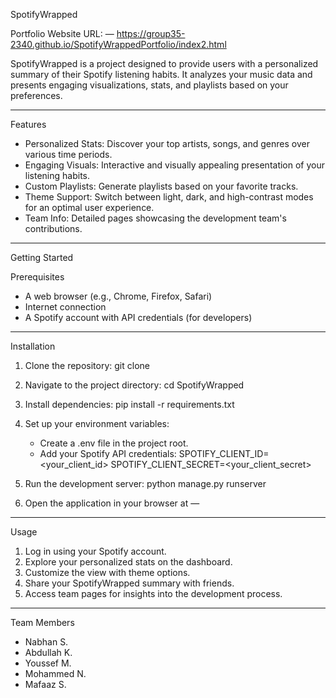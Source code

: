 
SpotifyWrapped

Portfolio Website URL: — https://group35-2340.github.io/SpotifyWrappedPortfolio/index2.html

SpotifyWrapped is a project designed to provide users with a personalized summary of their Spotify listening habits. It analyzes your music data and presents engaging visualizations, stats, and playlists based on your preferences.

---

Features

- Personalized Stats: Discover your top artists, songs, and genres over various time periods.
- Engaging Visuals: Interactive and visually appealing presentation of your listening habits.
- Custom Playlists: Generate playlists based on your favorite tracks.
- Theme Support: Switch between light, dark, and high-contrast modes for an optimal user experience.
- Team Info: Detailed pages showcasing the development team's contributions.

---

Getting Started

Prerequisites
- A web browser (e.g., Chrome, Firefox, Safari)
- Internet connection
- A Spotify account with API credentials (for developers)

---

Installation

1. Clone the repository:
   git clone <repository-url>

2. Navigate to the project directory:
   cd SpotifyWrapped

3. Install dependencies:
   pip install -r requirements.txt

4. Set up your environment variables:
   - Create a .env file in the project root.
   - Add your Spotify API credentials:
     SPOTIFY_CLIENT_ID=<your_client_id>
     SPOTIFY_CLIENT_SECRET=<your_client_secret>

5. Run the development server:
   python manage.py runserver

6. Open the application in your browser at —

---

Usage

1. Log in using your Spotify account.
2. Explore your personalized stats on the dashboard.
3. Customize the view with theme options.
4. Share your SpotifyWrapped summary with friends.
5. Access team pages for insights into the development process.

---

Team Members
- Nabhan S.
- Abdullah K.
- Youssef M.
- Mohammed N.
- Mafaaz S.
